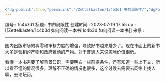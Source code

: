 ```yaml
---
{"dg-publish":true,"permalink":"/Zettelkasten/1c4b3d1 书的局限性/","dgPassFrontmatter":true}
---
```


编号:: 1c4b3d1
标题:: 书的局限性
创建时间:: 2023-07-19 17:55
up:: [[Zettelkasten/1c4b3d 如何阅读一本书\|1c4b3d 如何阅读一本书]]
来源:: 

---
国内出版市场的凋零和审核力度的增强，导致好书越来越少了。现在市面上的新书大多是营销的产物和政府推动的产物。对于普通人来说实际价值很低。

看懂一本书需要了解背景知识，需要明白一些前提条件，还有知道一些上下文，所以看不懂的情况很多，理解不正确的情况也很多，这个时候去需要去网络上找人聊，去论坛问。